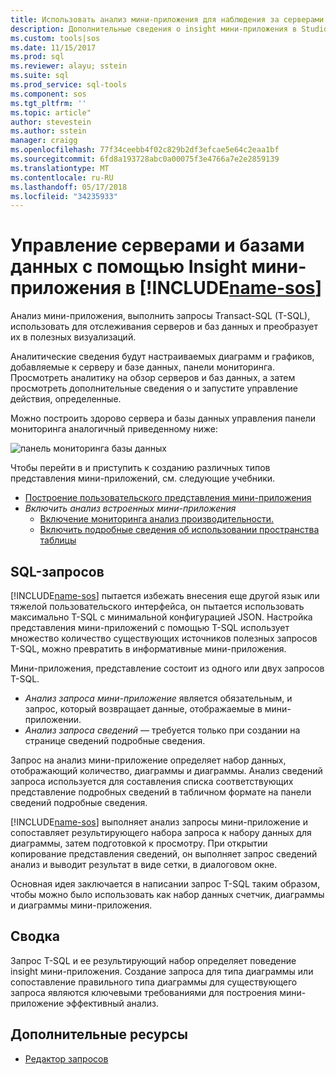 ```yaml
---
title: Использовать анализ мини-приложения для наблюдения за серверами и базами данных в Studio операций SQL (Предварительная версия) | Документы Microsoft
description: Дополнительные сведения о insight мини-приложения в Studio операций SQL (Предварительная версия).
ms.custom: tools|sos
ms.date: 11/15/2017
ms.prod: sql
ms.reviewer: alayu; sstein
ms.suite: sql
ms.prod_service: sql-tools
ms.component: sos
ms.tgt_pltfrm: ''
ms.topic: article"
author: stevestein
ms.author: sstein
manager: craigg
ms.openlocfilehash: 77f34ceebb4f02c829b2df3efcae5e64c2eaa1bf
ms.sourcegitcommit: 6fd8a193728abc0a00075f3e4766a7e2e2859139
ms.translationtype: MT
ms.contentlocale: ru-RU
ms.lasthandoff: 05/17/2018
ms.locfileid: "34235933"
---
```

# <a name="manage-servers-and-databases-with-insight-widgets-in-includename-sosincludesname-sos-shortmd"></a>Управление серверами и базами данных с помощью Insight мини-приложения в [!INCLUDE[name-sos](../includes/name-sos-short.md)]

Анализ мини-приложения, выполнить запросы Transact-SQL (T-SQL), использовать для отслеживания серверов и баз данных и преобразует их в полезных визуализаций. 

Аналитические сведения будут настраиваемых диаграмм и графиков, добавляемые к серверу и базе данных, панели мониторинга. Просмотреть аналитику на обзор серверов и баз данных, а затем просмотреть дополнительные сведения о и запустите управление действия, определенные. 

Можно построить здорово сервера и базы данных управления панели мониторинга аналогичный приведенному ниже:

![панель мониторинга базы данных](media/insight-widgets/database-dashboard.png)


Чтобы перейти в и приступить к созданию различных типов представления мини-приложений, см. следующие учебники.

- [Построение пользовательского представления мини-приложения](tutorial-build-custom-insight-sql-server.md)
- *Включить анализ встроенных мини-приложения*
   - [Включение мониторинга анализ производительности.](tutorial-qds-sql-server.md)
   - [Включить подробные сведения об использовании пространства таблицы](tutorial-table-space-sql-server.md)


## <a name="sql-queries"></a>SQL-запросов 

[!INCLUDE[name-sos](../includes/name-sos-short.md)] пытается избежать внесения еще другой язык или тяжелой пользовательского интерфейса, он пытается использовать максимально T-SQL с минимальной конфигурацией JSON. Настройка представления мини-приложений с помощью T-SQL использует множество количество существующих источников полезных запросов T-SQL, можно превратить в информативные мини-приложения.

Мини-приложения, представление состоит из одного или двух запросов T-SQL.
* *Анализ запроса мини-приложение* является обязательным, и запрос, который возвращает данные, отображаемые в мини-приложении.
* *Анализ запроса сведений* — требуется только при создании на странице сведений подробные сведения.

Запрос на анализ мини-приложение определяет набор данных, отображающий количество, диаграммы и диаграммы. Анализ сведений запроса используется для составления списка соответствующих представление подробных сведений в табличном формате на панели сведений подробные сведения. 

[!INCLUDE[name-sos](../includes/name-sos-short.md)] выполняет анализ запросы мини-приложение и сопоставляет результирующего набора запроса к набору данных для диаграммы, затем подготовкой к просмотру. При открытии копирование представления сведений, он выполняет запрос сведений анализ и выводит результат в виде сетки, в диалоговом окне.

Основная идея заключается в написании запрос T-SQL таким образом, чтобы можно было использовать как набор данных счетчик, диаграммы и диаграммы мини-приложения. 

## <a name="summary"></a>Сводка

Запрос T-SQL и ее результирующий набор определяет поведение insight мини-приложения. Создание запроса для типа диаграммы или сопоставление правильного типа диаграммы для существующего запроса являются ключевыми требованиями для построения мини-приложение эффективный анализ.



## <a name="additional-resources"></a>Дополнительные ресурсы
- [Редактор запросов](tutorial-sql-editor.md)

